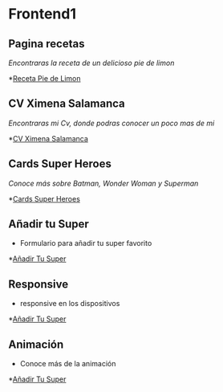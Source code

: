 <h1>Frontend1</h1>

<h2>Pagina recetas</h2>

_Encontraras la receta de un delicioso pie de limon_ 

*[Receta Pie de Limon](https://ximenasalamanca.github.io/Frontend1/Receta/)

<h2>CV Ximena Salamanca</h2>

_Encontraras mi Cv, donde podras conocer un poco mas de mi_ 

*[CV Ximena Salamanca](https://ximenasalamanca.github.io/Frontend1/cvXimenaSalamanca/)

<h2>Cards Super Heroes</h2>

_Conoce más sobre Batman, Wonder Woman y Superman_

*[Cards Super Heroes](https://ximenasalamanca.github.io/Frontend1/CardSuperHeroes/)

<h2>Añadir tu Super</h2>

- Formulario para añadir tu super favorito

*[Añadir Tu Super](https://ximenasalamanca.github.io/Frontend1/AnadirTuSuper/)

<h2>Responsive</h2>

- responsive en los dispositivos

*[Añadir Tu Super](https://ximenasalamanca.github.io/Frontend1/responsive/)

<h2>Animación</h2>

- Conoce más de la animación

*[Añadir Tu Super](https://ximenasalamanca.github.io/Frontend1/animacion/)







